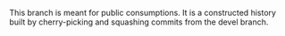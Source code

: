 This branch is meant for public consumptions. It is a constructed history built
by cherry-picking and squashing commits from the devel branch.
